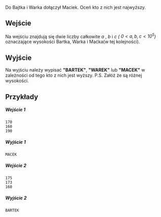 Do Bajtka i Warka dołączył Maciek. Oceń kto z nich jest najwyższy.

## Wejście
Na wejściu znajdują się dwie liczby całkowite $a$ , $b$ i $c$  *( $0 < a , b ,c < 10^5$)* oznaczające wysokości Bartka, Warka i Maćka(w tej kolejności).

## Wyjście
Na wyjściu należy wypisać **"BARTEK"**, **"WAREK"** lub **"MACEK"** w zależności od tego kto z nich jest wyższy. 
P.S. Załóż że są różnej wysokości.

## Przykłady

##### Wejście 1 
```
170
160
190
```

##### Wyjście 1
```
MACEK
```

##### Wejście 2
```
175
173
160
```

##### Wyjście 2
```
BARTEK
```


